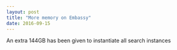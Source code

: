 ```yaml
---
layout: post
title: "More memory on Embassy"
date: 2016-09-15
---
```


An extra 144GB has been given to instantiate all search instances

